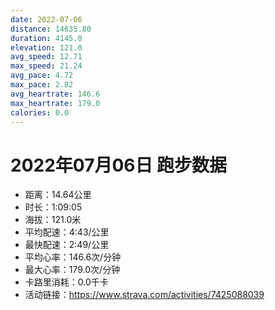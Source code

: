 ```yaml
---
date: 2022-07-06
distance: 14635.80
duration: 4145.0
elevation: 121.0
avg_speed: 12.71
max_speed: 21.24
avg_pace: 4.72
max_pace: 2.82
avg_heartrate: 146.6
max_heartrate: 179.0
calories: 0.0
---
```


# 2022年07月06日 跑步数据

- 距离：14.64公里
- 时长：1:09:05
- 海拔：121.0米
- 平均配速：4:43/公里
- 最快配速：2:49/公里
- 平均心率：146.6次/分钟
- 最大心率：179.0次/分钟
- 卡路里消耗：0.0千卡
- 活动链接：https://www.strava.com/activities/7425088039
